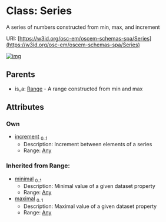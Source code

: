 
# Class: Series

A series of numbers constructed from min, max, and increment

URI: [https://w3id.org/osc-em/oscem-schemas-spa/Series](https://w3id.org/osc-em/oscem-schemas-spa/Series)


[![img](https://yuml.me/diagram/nofunky;dir:TB/class/[Any]<increment%200..1-++[Series],[Range]^-[Series],[Range],[Any])](https://yuml.me/diagram/nofunky;dir:TB/class/[Any]<increment%200..1-++[Series],[Range]^-[Series],[Range],[Any])

## Parents

 *  is_a: [Range](Range.md) - A range constructed from min and max

## Attributes


### Own

 * [increment](increment.md)  <sub>0..1</sub>
     * Description: Increment between elements of a series
     * Range: [Any](Any.md)

### Inherited from Range:

 * [minimal](minimal.md)  <sub>0..1</sub>
     * Description: Minimal value of a given dataset property
     * Range: [Any](Any.md)
 * [maximal](maximal.md)  <sub>0..1</sub>
     * Description: Maximal value of a given dataset property
     * Range: [Any](Any.md)
